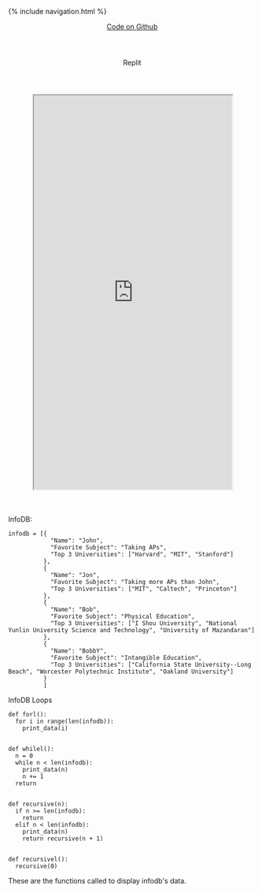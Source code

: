{% include navigation.html %}


<div class="container py-4">
    <header class="pb-3 mb-4 border-bottom border-primary text-dark">
        <span class="fs-4"><a href="https://github.com/aidanywu/apcsptri3/">Code on Github</a></span>
    </header>
    <header class="pb-3 mb-4 border-bottom border-primary text-dark">
        <span class="fs-4">Replit</span>
    </header>
    <div class="row justify-content-center" style="margin: 10%;">
        <iframe height="800px" width="100%" src="https://repl.it/@aidanywu/apcsptri3?lite=true"></iframe>
    </div>
</div>


InfoDB:
```
infodb = [{
            "Name": "John",
            "Favorite Subject": "Taking APs",
            "Top 3 Universities": ["Harvard", "MIT", "Stanford"]
          },
          {
            "Name": "Jon",
            "Favorite Subject": "Taking more APs than John",
            "Top 3 Universities": ["MIT", "Caltech", "Princeton"]
          },
          {
            "Name": "Bob",
            "Favorite Subject": "Physical Education",
            "Top 3 Universities": ["I Shou University", "National Yunlin University Science and Technology", "University of Mazandaran"]
          },
          {
            "Name": "BobbY",
            "Favorite Subject": "Intangible Education",
            "Top 3 Universities": ["California State University--Long Beach", "Worcester Polytechnic Institute", "Oakland University"]
          }
          ]
```

InfoDB Loops
```
def forl():
  for i in range(len(infodb)):
    print_data(i)


def whilel():
  n = 0
  while n < len(infodb):
    print_data(n)
    n += 1
  return


def recursive(n):
  if n >= len(infodb):
    return
  elif n < len(infodb):
    print_data(n)
    return recursive(n + 1)


def recursivel():
  recursive(0)
```
These are the functions called to display infodb's data.
